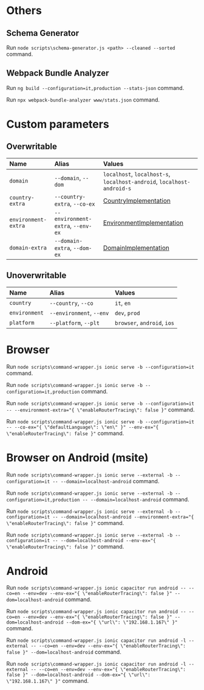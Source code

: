 # Others

## Schema Generator

Run `node scripts\schema-generator.js <path> --cleaned --sorted` command.

## Webpack Bundle Analyzer

Run `ng build --configuration=it,production --stats-json` command.

Run `npx webpack-bundle-analyzer www/stats.json` command.


# Custom parameters

## Overwritable

| Name                | Alias                             | Values                                                                                                |
|:--------------------|:----------------------------------|:------------------------------------------------------------------------------------------------------|
| `domain`            | `--domain`, `--dom`               | `localhost`, `localhost-s`, `localhost-android`, `localhost-android-s`                                |
| `country-extra`     | `--country-extra`, `--co-ex`      | [CountryImplementation](../src/countries/common/implementations/countries.implementation.ts)          |
| `environment-extra` | `--environment-extra`, `--env-ex` | [EnvironmentImplementation](../src/environments/common/implementations/environment.implementation.ts) |
| `domain-extra`      | `--domain-extra`, `--dom-ex`      | [DomainImplementation](../src/domains/common/implementations/domains.implementation.ts)               |

## Unoverwritable

| Name          | Alias                    | Values                      |
|:--------------|:-------------------------|:----------------------------|
| `country`     | `--country`, `--co`      | `it`, `en`                  |
| `environment` | `--environment`, `--env` | `dev`, `prod`               |
| `platform`    | `--platform`, `--plt`    | `browser`, `android`, `ios` |


# Browser

Run `node scripts\command-wrapper.js ionic serve -b --configuration=it` command.

Run `node scripts\command-wrapper.js ionic serve -b --configuration=it,production` command.

Run `node scripts\command-wrapper.js ionic serve -b --configuration=it -- --environment-extra="{ \"enableRouterTracing\": false }"` command.

Run `node scripts\command-wrapper.js ionic serve -b --configuration=it -- --co-ex="{ \"defaultLanguage\": \"en\" }" --env-ex="{ \"enableRouterTracing\": false }"` command.


# Browser on Android (msite)

Run `node scripts\command-wrapper.js ionic serve --external -b --configuration=it -- --domain=localhost-android` command.

Run `node scripts\command-wrapper.js ionic serve --external -b --configuration=it,production -- --domain=localhost-android` command.

Run `node scripts\command-wrapper.js ionic serve --external -b --configuration=it -- --domain=localhost-android --environment-extra="{ \"enableRouterTracing\": false }"` command.

Run `node scripts\command-wrapper.js ionic serve --external -b --configuration=it -- --dom=localhost-android --env-ex="{ \"enableRouterTracing\": false }"` command.


# Android

Run `node scripts\command-wrapper.js ionic capacitor run android -- --co=en --env=dev --env-ex="{ \"enableRouterTracing\": false }" --dom=localhost-android` command.

Run `node scripts\command-wrapper.js ionic capacitor run android -- --co=en --env=dev --env-ex="{ \"enableRouterTracing\": false }" --dom=localhost-android --dom-ex="{ \"url\": \"192.168.1.167\" }"` command.

Run `node scripts\command-wrapper.js ionic capacitor run android -l --external -- --co=en --env=dev --env-ex="{ \"enableRouterTracing\": false }" --dom=localhost-android` command.

Run `node scripts\command-wrapper.js ionic capacitor run android -l --external -- --co=en --env=dev --env-ex="{ \"enableRouterTracing\": false }" --dom=localhost-android --dom-ex="{ \"url\": \"192.168.1.167\" }"` command.
